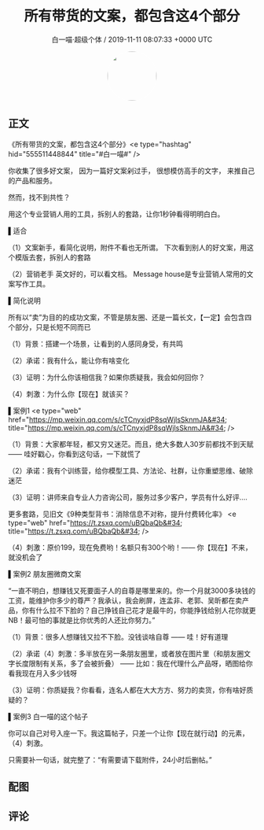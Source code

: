 <h1 align="center">所有带货的文案，都包含这4个部分</h1>
<p align="center">
    <a>白一喵·超级个体 / 2019-11-11 08:07:33 &#43;0000 UTC</a>
</p>

<div align="center">
    <img src="https://images.zsxq.com/FrhfOUekGDKoZb1ahsi1SyZ_2Sb6?e=1590940799&amp;token=kIxbL07-8jAj8w1n4s9zv64FuZZNEATmlU_Vm6zD:C7sBILrdfJQd5kG85JKTUn_sj2o=" width="100" height="100" style="border:1px solid;border-radius:50%; color:#ffffff"/>
</div>

## 正文

<div>
《所有带货的文案，都包含这4个部分》&lt;e type=&#34;hashtag&#34; hid=&#34;555511448844&#34; title=&#34;#白一喵#&#34; /&gt; 

你收集了很多好文案，
因为一篇好文案剁过手，
很想模仿高手的文字，
来推自己的产品和服务。

然而，找不到共性？

用这个专业营销人用的工具，拆别人的套路，让你1秒钟看得明明白白。

▌适合

（1）文案新手，看简化说明，附件不看也无所谓。
下次看到别人的好文案，用这个模版去套，拆别人的套路

（2）营销老手   英文好的，可以看文档。
Message house是专业营销人常用的文案写作工具。

▌简化说明

所有以“卖”为目的的成功文案，不管是朋友圈、还是一篇长文，【一定】会包含四个部分，只是长短不同而已

（1）背景：搭建一个场景，让看到的人感同身受，有共鸣

（2）承诺：我有什么，能让你有啥变化

（3）证明：为什么你该相信我？如果你质疑我，我会如何回你？

（4）刺激：为什么你【现在】就该买？

▌案例1 &lt;e type=&#34;web&#34; href=&#34;https://mp.weixin.qq.com/s/cTCnyxjdP8sqWjlsSknmJA&#34; title=&#34;https://mp.weixin.qq.com/s/cTCnyxjdP8sqWjlsSknmJA&#34; /&gt;

（1）背景：大家都年轻，都又穷又迷茫。而且，绝大多数人30岁前都找不到天赋 —— 哇好戳心，你看到这句话，一下就慌了

（2）承诺：我有个训练营，给你模型工具、方法论、社群，让你重塑思维、破除迷茫

（3）证明：讲师来自专业人力咨询公司，服务过多少客户，学员有什么好评....

更多套路，见旧文《9种类型背书：消除信息不对称，提升付费转化率》
&lt;e type=&#34;web&#34; href=&#34;https://t.zsxq.com/uBQbaQb&#34; title=&#34;https://t.zsxq.com/uBQbaQb&#34; /&gt;

（4）刺激：原价199，现在免费哟！名额只有300个哟！—— 你【现在】不来，就没机会了

▌案例2 朋友圈微商文案

“一直不明白，想赚钱又死要面子人的自尊是哪里来的。你一个月就3000多块钱的工资，能维护你多少的尊严？我承认，我会刷屏，连孟非、老郭、吴昕都在卖产品，你有什么拉不下脸的？自己挣钱自己花才是最牛的，你能挣钱给别人花你就更NB！最可怕的事就是比你优秀的人还比你努力。”

（1）背景：很多人想赚钱又拉不下脸。没钱谈啥自尊 —— 哇！好有道理

（2）承诺（4）刺激：多半放在另一条朋友圈里，或者放在图片里（和朋友圈文字长度限制有关系，多了会被折叠） —— 比如：我在代理什么产品呀，晒图给你看我现在月入多少钱呀

（3）证明：你质疑我？你看看，连名人都在大大方方、努力的卖货，你有啥好质疑的？

▌案例3 白一喵的这个帖子

你可以自己对号入座一下。我这篇帖子，只差一个让你【现在就行动】的元素，（4）刺激。

只需要补一句话，就完整了：“有需要请下载附件，24小时后删帖。”
</div>

## 配图
<div class="image" align="center">

</div>

## 评论

<div align="left">
<div>

</div>
</div>